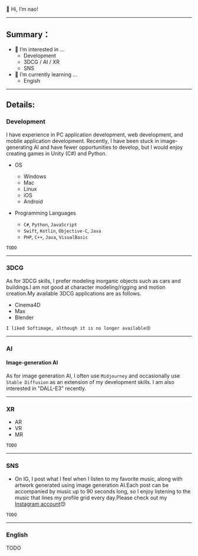 👋 Hi, I’m nao!

---

## Summary：

- 👀 I’m interested in ...
  - Development
  - 3DCG / AI / XR
  - SNS
- 🌱 I’m currently learning ...
  - Engish

---

## Details:
### Development

I have experience in PC application development, web development, and mobile application development. Recently, I have been stuck in image-generating AI and have fewer opportunities to develop, but I would enjoy creating games in Unity (C#) and Python.

- OS
  - Windows
  - Mac
  - Linux
  - iOS
  - Android

- Programming Languages
  - `C#`, `Python`, `JavaScript`
  - `Swift`, `Kotlin`, `Objective-C`, `Java`
  - `PHP`, `C++`, `Java`, `VisualBasic`

`TODO`

---

### 3DCG
As for 3DCG skills,  I prefer modeling inorganic objects such as cars and buildings.I am not good at character modeling/rigging and motion creation.My available 3DCG applications are as follows.

- Cinema4D
- Max
- Blender

```I liked Softimage, although it is no longer available😢```

---
### AI
#### Image-generation AI
As for image generation AI, I often use `Midjourney` and occasionally use `Stable Diffusion` as an extension of my development skills. I am also interested in "DALL-E3" recently.

---

### XR
- AR
- VR
- MR

`TODO`

---

### SNS
- On IG, I post what I feel when I listen to my favorite music, along with artwork generated using image generation AI.Each post can be accompanied by music up to 90 seconds long, so I enjoy listening to the music that lines my profile grid every day.Please check out my [Instagram account](https://www.instagram.com/nao_anm.msc.jpn/)😊

`TODO`

---

### English
TODO

<!---
nao-anm-msc-jpn/nao-anm-msc-jpn is a ✨ special ✨ repository because its `README.md` (this file) appears on your GitHub profile.
You can click the Preview link to take a look at your changes.
--->
